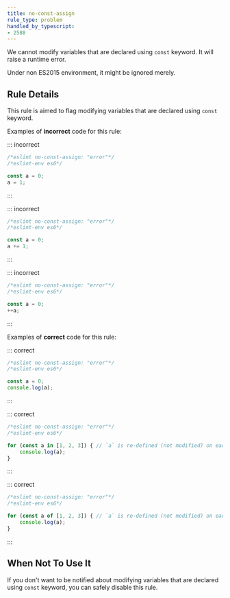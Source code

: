 ```yaml
---
title: no-const-assign
rule_type: problem
handled_by_typescript:
- 2588
---
```




We cannot modify variables that are declared using `const` keyword.
It will raise a runtime error.

Under non ES2015 environment, it might be ignored merely.

## Rule Details

This rule is aimed to flag modifying variables that are declared using `const` keyword.

Examples of **incorrect** code for this rule:

::: incorrect

```js
/*eslint no-const-assign: "error"*/
/*eslint-env es6*/

const a = 0;
a = 1;
```

:::

::: incorrect

```js
/*eslint no-const-assign: "error"*/
/*eslint-env es6*/

const a = 0;
a += 1;
```

:::

::: incorrect

```js
/*eslint no-const-assign: "error"*/
/*eslint-env es6*/

const a = 0;
++a;
```

:::

Examples of **correct** code for this rule:

::: correct

```js
/*eslint no-const-assign: "error"*/
/*eslint-env es6*/

const a = 0;
console.log(a);
```

:::

::: correct

```js
/*eslint no-const-assign: "error"*/
/*eslint-env es6*/

for (const a in [1, 2, 3]) { // `a` is re-defined (not modified) on each loop step.
    console.log(a);
}
```

:::

::: correct

```js
/*eslint no-const-assign: "error"*/
/*eslint-env es6*/

for (const a of [1, 2, 3]) { // `a` is re-defined (not modified) on each loop step.
    console.log(a);
}
```

:::

## When Not To Use It

If you don't want to be notified about modifying variables that are declared using `const` keyword, you can safely disable this rule.
